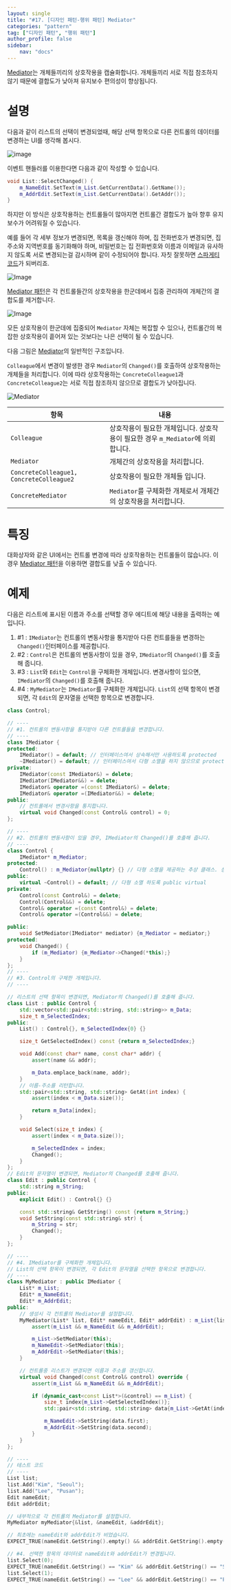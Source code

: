 ```yaml
---
layout: single
title: "#17. [디자인 패턴-행위 패턴] Mediator"
categories: "pattern"
tag: ["디자인 패턴", "행위 패턴"]
author_profile: false
sidebar: 
    nav: "docs"
---
```


[Mediator](https://tango1202.github.io/pattern/pattern-mediator/)는 개체들끼리의 상호작용을 캡슐화합니다. 개체들끼리 서로 직접 참조하지 않기 때문에 결합도가 낮아져 유지보수 편의성이 향상됩니다.

# 설명

다음과 같이 리스트의 선택이 변경되었때, 해당 선택 항목으로 다른 컨트롤의 데이터를 변경하는 UI를 생각해 봅시다.

![image](https://github.com/tango1202/tango1202.github.io/assets/133472501/4bcbf85f-09f5-4b16-8b62-0cb97dbb38e6)

이벤트 핸들러를 이용한다면 다음과 같이 작성할 수 있습니다.

```cpp
void List::SelectChanged() {
    m_NameEdit.SetText(m_List.GetCurrentData().GetName());
    m_AddrEdit.SetText(m_List.GetCurrentData().GetAddr());
}
```

하지만 이 방식은 상호작용하는 컨트롤들이 많아지면 컨트롤간 결합도가 높아 향후 유지보수가 어려워질 수 있습니다. 

예를 들어 각 세부 정보가 변경되면, 목록을 갱신해야 하며, 집 전화번호가 변경되면, 집 주소와 지역번호를 동기화해야 하며, 비밀번호는 집 전화번호와 이름과 이메일과 유사하지 않도록 서로 변경되는걸 감시하며 같이 수정되어야 합니다. 자칫 잘못하면 [스파게티 코드](https://tango1202.github.io/principle/principle-anti-pattern/#%EB%82%98%EC%81%9C-%EC%BD%94%EB%94%A9-%EA%B4%80%ED%96%89-%EC%8A%A4%ED%8C%8C%EA%B2%8C%ED%8B%B0-%EC%BD%94%EB%93%9Cspaghetti-code)가 되버리죠.

![Image](https://github.com/tango1202/tango1202.github.io/assets/133472501/47ed89b2-d1ef-4349-9898-f4cba981de7c)

[Mediator 패턴](https://tango1202.github.io/pattern/pattern-mediator/)은 각 컨트롤들간의 상호작용을 한군데에서 집중 관리하여 개체간의 결합도를 제거합니다.

![Image](https://github.com/tango1202/tango1202.github.io/assets/133472501/8a58fc40-3d4f-4b84-8061-8ec414e0c50d)

모든 상호작용이 한군데에 집중되어 `Mediator` 자체는 복잡할 수 있으나, 컨트롤간의 복잡한 상호작용이 흩어져 있는 것보다는 나은 선택이 될 수 있습니다.

다음 그림은 [Mediator](https://tango1202.github.io/pattern/pattern-mediator/)의 일반적인 구조입니다. 

`Colleague`에서 변경이 발생한 경우 `Mediator`의 `Changed()`를 호출하여 상호작용하는 개체들을 처리합니다. 이에 따라 상호작용하는 `ConcreteColleague1`과 `ConcreteColleague2`는 서로 직접 참조하지 않으므로 결합도가 낮아집니다.

![Mediator](https://github.com/tango1202/tango1202.github.io/assets/133472501/1f45f85e-cf0f-4d7d-99da-53853184f655)

|항목|내용|
|--|--|
|`Colleague`|상호작용이 필요한 개체입니다. 상호작용이 필요한 경우 `m_Mediator`에 의뢰합니다.|
|`Mediator`|개체간의 상호작용을 처리합니다.|
|`ConcreteColleague1, ConcreteColleague2`|상호작용이 필요한 개체들 입니다.|
|`ConcreteMediator`|`Mediator`를 구체화한 개체로서 개체간의 상호작용을 처리합니다.|

# 특징

대화상자와 같은 UI에서는 컨트롤 변경에 따라 상호작용하는 컨트롤들이 많습니다. 이 경우 [Mediator 패턴](https://tango1202.github.io/pattern/pattern-mediator/)을 이용하면 결합도를 낮출 수 있습니다.

# 예제

다음은 리스트에 표시된 이름과 주소를 선택할 경우 에디트에 해당 내용을 출력하는 예입니다.

1. #1 : `IMediator`는 컨트롤의 변동사항을 통지받아 다른 컨트를들을 변경하는 `Changed()`인터페이스를 제공합니다.
2. #2 : `Control`은 컨트롤의 변동사항이 있을 경우, `IMediator`의 `Changed()`를 호출해 줍니다.
3. #3 : `List`와 `Edit`는 `Control`을 구체화한 개체입니다. 변경사항이 있으면, `IMediator`의 `Changed()`를 호출해 줍니다.  
4. #4 : `MyMediator`는 `IMediator`를 구체화한 개체입니다. `List`의 선택 항목이 변경되면, 각 `Edit`의 문자열을 선택한 항목으로 변경합니다.

```cpp
class Control;

// ----
// #1. 컨트롤의 변동사항을 통지받아 다른 컨트를들을 변경합니다.
// ----
class IMediator {
protected:
    IMediator() = default; // 인터페이스여서 상속해서만 사용하도록 protected
    ~IMediator() = default; // 인터페이스여서 다형 소멸을 하지 않으므로 protected non-virtual
private:
    IMediator(const IMediator&) = delete;
    IMediator(IMediator&&) = delete;
    IMediator& operator =(const IMediator&) = delete;
    IMediator& operator =(IMediator&&) = delete;
public:
    // 컨트롤에서 변경사항을 통지합니다.
    virtual void Changed(const Control& control) = 0;
}; 

// ----
// #2. 컨트롤의 변동사항이 있을 경우, IMediator의 Changed()를 호출해 줍니다.
// ----
class Control {
    IMediator* m_Mediator;
protected:
    Control() : m_Mediator{nullptr} {} // 다형 소멸을 제공하는 추상 클래스. 상속해서만 사용하도록 protected
public:
    virtual ~Control() = default; // 다형 소멸 하도록 public virtual   
private:
    Control(const Control&) = delete;
    Control(Control&&) = delete;
    Control& operator =(const Control&) = delete;
    Control& operator =(Control&&) = delete;

public:
    void SetMediator(IMediator* mediator) {m_Mediator = mediator;} 
protected:
    void Changed() {
        if (m_Mediator) {m_Mediator->Changed(*this);}
    }
};
// ----
// #3. Control의 구체한 개체입니다.
// ----

// 리스트의 선택 항목이 변경되면, Mediator의 Changed()를 호출해 줍니다.
class List : public Control {
    std::vector<std::pair<std::string, std::string>> m_Data;
    size_t m_SelectedIndex;
public: 
    List() : Control{}, m_SelectedIndex{0} {} 

    size_t GetSelectedIndex() const {return m_SelectedIndex;}

    void Add(const char* name, const char* addr) {
        assert(name && addr);

        m_Data.emplace_back(name, addr);
    }
    // 이름-주소를 리턴합니다.
    std::pair<std::string, std::string> GetAt(int index) {
        assert(index < m_Data.size());

        return m_Data[index];
    }

    void Select(size_t index) {
        assert(index < m_Data.size());

        m_SelectedIndex = index;
        Changed();
    } 
};
// Edit의 문자열이 변경되면, Mediator의 Changed를 호출해 줍니다.
class Edit : public Control {
    std::string m_String;
public: 
    explicit Edit() : Control{} {} 

    const std::string& GetString() const {return m_String;}
    void SetString(const std::string& str) {
        m_String = str;
        Changed();
    } 
};

// ----
// #4. IMediator를 구체화한 개체입니다.
// List의 선택 항목이 변경되면, 각 Edit의 문자열을 선택한 항목으로 변경합니다. 
// ----
class MyMediator : public IMediator {
    List* m_List;
    Edit* m_NameEdit; 
    Edit* m_AddrEdit;
public:
    // 생성시 각 컨트롤의 Mediator를 설정합니다.
    MyMediator(List* list, Edit* nameEdit, Edit* addrEdit) : m_List{list}, m_NameEdit{nameEdit}, m_AddrEdit{addrEdit} {
        assert(m_List && m_NameEdit && m_AddrEdit);

        m_List->SetMediator(this);
        m_NameEdit->SetMediator(this);
        m_AddrEdit->SetMediator(this);
    }

    // 컨트롤중 리스트가 변경되면 이름과 주소를 갱신합니다.
    virtual void Changed(const Control& control) override {
        assert(m_List && m_NameEdit && m_AddrEdit);

        if (dynamic_cast<const List*>(&control) == m_List) {
            size_t index{m_List->GetSelectedIndex()};
            std::pair<std::string, std::string> data{m_List->GetAt(index)};

            m_NameEdit->SetString(data.first);
            m_AddrEdit->SetString(data.second);
        }
    }
};

// ----
// 테스트 코드
// ----  
List list;
list.Add("Kim", "Seoul");
list.Add("Lee", "Pusan");
Edit nameEdit;
Edit addrEdit;

// 내부적으로 각 컨트롤의 Mediator를 설정합니다. 
MyMediator myMediator{&list, &nameEdit, &addrEdit};

// 최초에는 nameEdit와 addrEdit가 비었습니다.
EXPECT_TRUE(nameEdit.GetString().empty() && addrEdit.GetString().empty());

// #4. 선택한 항목의 데이터로 nameEdit와 addrEdit가 변경됩니다.
list.Select(0);
EXPECT_TRUE(nameEdit.GetString() == "Kim" && addrEdit.GetString() == "Seoul");
list.Select(1);
EXPECT_TRUE(nameEdit.GetString() == "Lee" && addrEdit.GetString() == "Pusan");
```